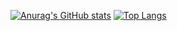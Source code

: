 [![Anurag's GitHub stats](https://github-readme-stats-git-masterrstaa-rickstaa.vercel.app/api?username=nteinert2005&theme=ayu-mirage)](https://github.com/anuraghazra/github-readme-stats)
[![Top Langs](https://github-readme-stats.vercel.app/api/top-langs/?username=nteinert2005&layout=compact&theme=ayu-mirage)](https://github.com/anuraghazra/github-readme-stats)

